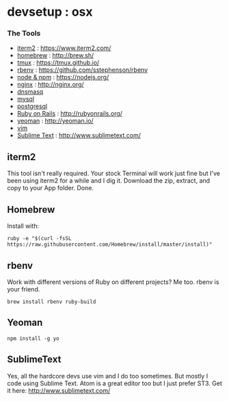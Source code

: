 # devsetup : osx

### The Tools
* [iterm2](#iterm2) : https://www.iterm2.com/
* [homebrew](#homebrew) : http://brew.sh/
* [tmux](#tmux) : https://tmux.github.io/
* [rbenv](#rbenv) : https://github.com/sstephenson/rbenv
* [node & npm](#node)  : https://nodejs.org/
* [nginx](#nginx) : http://nginx.org/
* [dnsmasq](#dnsmasq)
* [mysql](#mysql)
* [postgresql](#postgresql)
* [Ruby on Rails](#rubyonrails) : http://rubyonrails.org/
* [yeoman](#yeoman) : http://yeoman.io/
* [vim](#vim)
* [Sublime Text](#sublimetext) : http://www.sublimetext.com/

## iterm2

This tool isn't really required. Your stock Terminal will work just fine but I've been using iterm2 for a while and I dig it. Download the zip, extract, and copy to your App folder. Done.


## Homebrew

Install with:

`ruby -e "$(curl -fsSL https://raw.githubusercontent.com/Homebrew/install/master/install)"`

## rbenv

Work with different versions of Ruby on different projects? Me too. rbenv is your friend.

`brew install rbenv ruby-build`


## Yeoman

`npm install -g yo`


## SublimeText

Yes, all the hardcore devs use vim and I do too sometimes. But mostly I code using Sublime Text. Atom is a great editor too but I just prefer ST3. Get it here: http://www.sublimetext.com/
